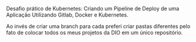 Desafio prático de Kubernetes: Criando um Pipeline de Deploy de uma Aplicação Utilizando Gitlab, Docker e Kubernetes.

Ao invés de criar uma branch para cada preferi criar pastas diferentes pelo fato de colocar todos os meus projetos da DIO em um único repositório.
